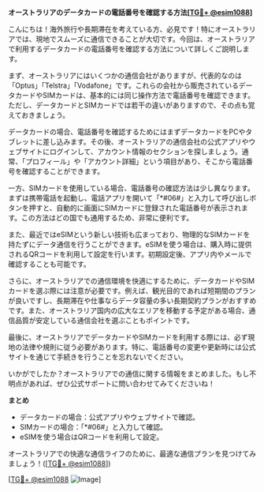 **オーストラリアのデータカードの電話番号を確認する方法[[TG💪+ @esim1088](https://t.me/s/esim1088)]**

こんにちは！海外旅行や長期滞在を考えている方、必見です！特にオーストラリアでは、現地でスムーズに通信できることが大切です。今回は、オーストラリアで利用するデータカードの電話番号を確認する方法について詳しくご説明します。

まず、オーストラリアにはいくつかの通信会社がありますが、代表的なのは「Optus」「Telstra」「Vodafone」です。これらの会社から販売されているデータカードやSIMカードは、基本的には同じ操作方法で電話番号を確認できます。ただし、データカードとSIMカードでは若干の違いがありますので、その点も覚えておきましょう。

データカードの場合、電話番号を確認するためにはまずデータカードをPCやタブレットに差し込みます。その後、オーストラリアの通信会社の公式アプリやウェブサイトにログインして、アカウント情報のセクションを探しましょう。通常、「プロフィール」や「アカウント詳細」という項目があり、そこから電話番号を確認することができます。

一方、SIMカードを使用している場合、電話番号の確認方法は少し異なります。まずは携帯電話を起動し、電話アプリを開いて「*#06#」と入力して呼び出しボタンを押すと、自動的に画面にSIMカードに登録された電話番号が表示されます。この方法はどの国でも通用するため、非常に便利です。

また、最近ではeSIMという新しい技術も広まっており、物理的なSIMカードを持たずにデータ通信を行うことができます。eSIMを使う場合は、購入時に提供されるQRコードを利用して設定を行います。初期設定後、アプリ内やメールで確認することも可能です。

さらに、オーストラリアでの通信環境を快適にするために、データカードやSIMカードを選ぶ際には注意が必要です。例えば、観光目的であれば短期間のプランが良いですし、長期滞在や仕事ならデータ容量の多い長期契約プランがおすすめです。また、オーストラリア国内の広大なエリアを移動する予定がある場合、通信品質が安定している通信会社を選ぶこともポイントです。

最後に、オーストラリアでデータカードやSIMカードを利用する際には、必ず現地の法律や規則に従う必要があります。特に、電話番号の変更や更新時には公式サイトを通じて手続きを行うことを忘れないでください。

いかがでしたか？オーストラリアでの通信に関する情報をまとめました。もし不明点があれば、ぜひ公式サポートに問い合わせてみてくださいね！

**まとめ**
- データカードの場合：公式アプリやウェブサイトで確認。
- SIMカードの場合：「*#06#」と入力して確認。
- eSIMを使う場合はQRコードを利用して設定。

オーストラリアでの快適な通信ライフのために、最適な通信プランを見つけてみましょう！([[TG💪+ @esim1088](https://t.me/s/esim1088)])

[[TG💪+ @esim1088](https://t.me/s/esim1088) ![Image](https://i.postimg.cc/Y0z9fWf4/image.png)]